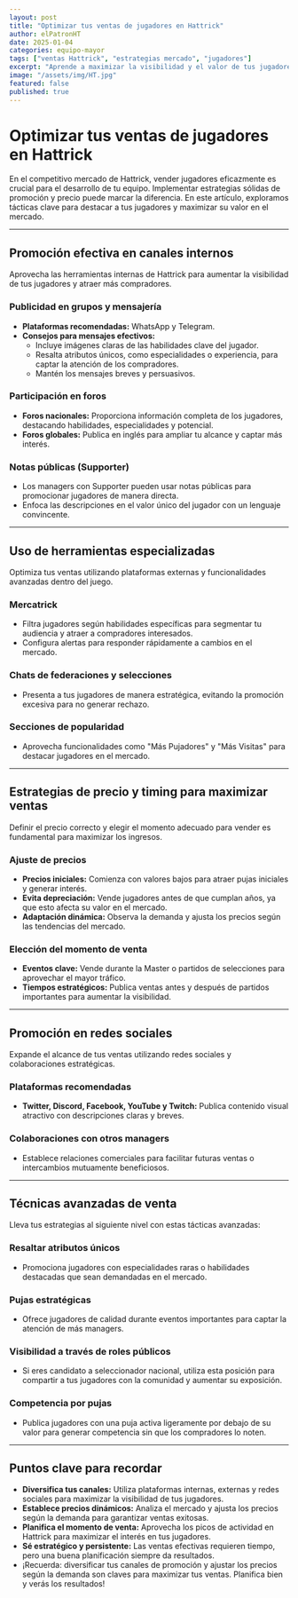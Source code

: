 ```yaml
---
layout: post
title: "Optimizar tus ventas de jugadores en Hattrick"
author: elPatronHT
date: 2025-01-04
categories: equipo-mayor
tags: ["ventas Hattrick", "estrategias mercado", "jugadores"]
excerpt: "Aprende a maximizar la visibilidad y el valor de tus jugadores con estrategias efectivas de venta en Hattrick."
image: "/assets/img/HT.jpg"
featured: false
published: true
---
```


# Optimizar tus ventas de jugadores en Hattrick

En el competitivo mercado de Hattrick, vender jugadores eficazmente es crucial para el desarrollo de tu equipo. Implementar estrategias sólidas de promoción y precio puede marcar la diferencia. En este artículo, exploramos tácticas clave para destacar a tus jugadores y maximizar su valor en el mercado.

---

## Promoción efectiva en canales internos

Aprovecha las herramientas internas de Hattrick para aumentar la visibilidad de tus jugadores y atraer más compradores.

### Publicidad en grupos y mensajería

- **Plataformas recomendadas:** WhatsApp y Telegram.
- **Consejos para mensajes efectivos:**
  - Incluye imágenes claras de las habilidades clave del jugador.
  - Resalta atributos únicos, como especialidades o experiencia, para captar la atención de los compradores.
  - Mantén los mensajes breves y persuasivos.

### Participación en foros

- **Foros nacionales:** Proporciona información completa de los jugadores, destacando habilidades, especialidades y potencial.
- **Foros globales:** Publica en inglés para ampliar tu alcance y captar más interés.

### Notas públicas (Supporter)

- Los managers con Supporter pueden usar notas públicas para promocionar jugadores de manera directa.
- Enfoca las descripciones en el valor único del jugador con un lenguaje convincente.

---

## Uso de herramientas especializadas

Optimiza tus ventas utilizando plataformas externas y funcionalidades avanzadas dentro del juego.

### Mercatrick

- Filtra jugadores según habilidades específicas para segmentar tu audiencia y atraer a compradores interesados.
- Configura alertas para responder rápidamente a cambios en el mercado.

### Chats de federaciones y selecciones

- Presenta a tus jugadores de manera estratégica, evitando la promoción excesiva para no generar rechazo.

### Secciones de popularidad

- Aprovecha funcionalidades como "Más Pujadores" y "Más Visitas" para destacar jugadores en el mercado.

---

## Estrategias de precio y timing para maximizar ventas

Definir el precio correcto y elegir el momento adecuado para vender es fundamental para maximizar los ingresos.

### Ajuste de precios

- **Precios iniciales:** Comienza con valores bajos para atraer pujas iniciales y generar interés.
- **Evita depreciación:** Vende jugadores antes de que cumplan años, ya que esto afecta su valor en el mercado.
- **Adaptación dinámica:** Observa la demanda y ajusta los precios según las tendencias del mercado.

### Elección del momento de venta

- **Eventos clave:** Vende durante la Master o partidos de selecciones para aprovechar el mayor tráfico.
- **Tiempos estratégicos:** Publica ventas antes y después de partidos importantes para aumentar la visibilidad.

---

## Promoción en redes sociales

Expande el alcance de tus ventas utilizando redes sociales y colaboraciones estratégicas.

### Plataformas recomendadas

- **Twitter, Discord, Facebook, YouTube y Twitch:** Publica contenido visual atractivo con descripciones claras y breves.

### Colaboraciones con otros managers

- Establece relaciones comerciales para facilitar futuras ventas o intercambios mutuamente beneficiosos.

---

## Técnicas avanzadas de venta

Lleva tus estrategias al siguiente nivel con estas tácticas avanzadas:

### Resaltar atributos únicos

- Promociona jugadores con especialidades raras o habilidades destacadas que sean demandadas en el mercado.

### Pujas estratégicas

- Ofrece jugadores de calidad durante eventos importantes para captar la atención de más managers.

### Visibilidad a través de roles públicos

- Si eres candidato a seleccionador nacional, utiliza esta posición para compartir a tus jugadores con la comunidad y aumentar su exposición.

### Competencia por pujas

- Publica jugadores con una puja activa ligeramente por debajo de su valor para generar competencia sin que los compradores lo noten.

---

## Puntos clave para recordar

- **Diversifica tus canales:** Utiliza plataformas internas, externas y redes sociales para maximizar la visibilidad de tus jugadores.
- **Establece precios dinámicos:** Analiza el mercado y ajusta los precios según la demanda para garantizar ventas exitosas.
- **Planifica el momento de venta:** Aprovecha los picos de actividad en Hattrick para maximizar el interés en tus jugadores.
- **Sé estratégico y persistente:** Las ventas efectivas requieren tiempo, pero una buena planificación siempre da resultados.
- ¡Recuerda: diversificar tus canales de promoción y ajustar los precios según la demanda son claves para maximizar tus ventas. Planifica bien y verás los resultados!
